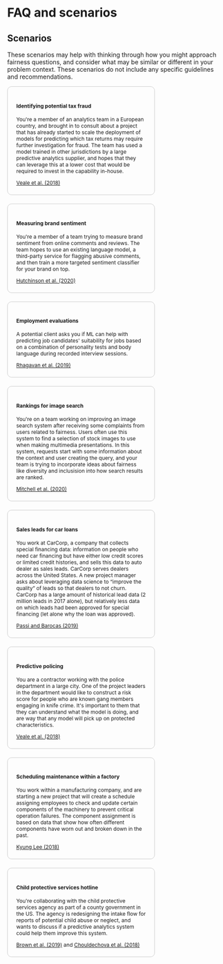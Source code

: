 # FAQ and scenarios

## Scenarios
These scenarios may help with thinking through how you might approach fairness questions, and consider what may be similar or different in your problem context.  These scenarios do not include any specific guidelines and recommendations.


<div class="Scenario">
  <h4>Identifying potential tax fraud</h4>
  <p>You're a member of an analytics team in a European country, and brought in to consult about a project that has already started to scale the deployment of models for predicting which tax returns may require further investigation for fraud.  The team has used a model trained in other jurisdictions by a large predictive analytics supplier, and hopes that they can leverage this at a lower cost that would be required to invest in the capability in-house.
  </p>
  <a href="https://arxiv.org/pdf/1802.01029.pdf">Veale et al. (2018)</a>
</div>

<div class="Scenario">
  <h4>Measuring brand sentiment</h4>
  <p>You're a member of a team trying to measure brand sentiment from online comments and reviews.  The team hopes to use an existing language model, a third-party service for flagging abusive comments, and then train a more targeted sentiment classifier for your brand on top.
  </p>
  <a href="https://arxiv.org/pdf/2005.00813.pdf">Hutchinson et al. (2020)</a>
</div>

<div class="Scenario">
  <h4>Employment evaluations</h4>
  <p>A potential client asks you if ML can help with predicting job candidates' suitability for jobs based on a combination of personality tests and body language during recorded interview sessions.</p>
  <a href="https://arxiv.org/pdf/1906.09208.pdf">Rhagavan et al. (2019)</a>
</div>

<div class="Scenario">
  <h4>Rankings for image search</h4>
  <p>
    You're on a team working on improving an image search system after receiving some complaints from users related to fairness.  Users often use this system to find a selection of stock images to use when making multimedia presentations.  In this system, requests start with some information about the context and user creating the query, and your team is trying to incorporate ideas about fairness like diversity and inclusision into how search results are ranked.
  </p>
  <a href="https://arxiv.org/pdf/2002.03256.pdf">Mitchell et al. (2020)</a>
</div>

<div class="Scenario">
  <h4>Sales leads for car loans</h4>
  <p>You work at CarCorp, a company that collects special financing data: information on people who need car financing but have either low credit scores or limited credit histories, and sells this data to auto dealer as sales leads.  CarCorp  serves dealers across the United States.  A new project manager asks about leveraging data science to “improve the quality” of leads so that dealers to not churn.  CarCorp has a large amount of historical lead data (2 million leads in 2017 alone), but relatively less data on which leads had been approved for special financing (let alone why the loan was approved).
  </p>
  <a href="https://arxiv.org/ftp/arxiv/papers/1901/1901.02547.pdf">Passi and Barocas (2019)</a>
</div>

<div class="Scenario">
  <h4>Predictive policing</h4>
  <p>You are a contractor working with the police department in a large city.  One of the project leaders in the department would like to construct a risk score for people who are known gang members engaging in knife crime.  It's important to them that they can understand what the model is doing, and are way that any model will pick up on protected characteristics.
  </p>
  <a href="https://arxiv.org/pdf/1802.01029.pdf">Veale et al. (2018)</a>
</div>

<div class="Scenario">
  <h4>Scheduling maintenance within a factory</h4>
  <p>You work within a manufacturing company, and are starting a new project that will create a schedule assigning employees to check and update certain components of the machinery to prevent critical operation failures. The component assignment is based on data that show how often different components have worn out and broken down in the past.
  </p>
  <a href="https://ischool.utexas.edu/~ml48959/materials/Publication/2018-AlgoManagePerception.pdf">Kyung Lee (2018)</a>
</div>

<div class="Scenario">
  <h4>Child protective services hotline</h4>
  <p>You're collaborating with the child protective services agency as part of a county government in the US.  The agency is redesigning the intake flow for reports of potential child abuse or neglect, and wants to discuss if a predictive analytics system could help them improve this system.
  </p>
  <a href="https://www.andrew.cmu.edu/user/achoulde/files/accountability_final_balanced.pdf">Brown et al. (2019)</a> and <a href="http://proceedings.mlr.press/v81/chouldechova18a/chouldechova18a.pdf">Chouldechova et al. (2018)</a>
</div>

<style>
    .Scenario {
      margin-bottom: 20px;
      font-size: 12px;
      padding: 20px;
      border: 1px solid #ccc;
      border-radius: 10px;
      width: 300px;
      display: inline-block;
    }

    /* see https://www.w3schools.com/howto/howto_css_flip_card.asp */
     /* The flip card container - set the width and height to whatever you want. We have added the border property to demonstrate that the flip itself goes out of the box on hover (remove perspective if you don't want the 3D effect */
    .flip-card {
      background-color: transparent;
      width: 300px;
      height: 200px;
    }

    /* This container is needed to position the front and back side */
    .flip-card-inner {
      position: relative;
      width: 100%;
      height: 100%;
      text-align: left;
      transition: transform 400ms;
      transform-style: preserve-3d;
    }

    /* Do an horizontal flip when you move the mouse over the flip box container */
    .flip-card:hover .flip-card-inner {
      transform: rotateY(180deg);
    }

    /* Position the front and back side */
    .flip-card-front, .flip-card-back {
      cursor: default;
      border: 1px solid #ccc;
      border-radius: 10px;
      overflow-y: scroll;
      position: absolute;
      width: 100%;
      height: 100%;
      -webkit-backface-visibility: hidden; /* Safari */
      backface-visibility: hidden;
    }

    /* Style the front side (fallback if image is missing) */
    .flip-card-front {
      background-color: white;
      color: black;
      padding: 20px;
    }

    /* Style the back side */
    .flip-card-back {
      padding: 20px;
      background-color: #f8f8f8;
      color: #333;
      transform: rotateY(180deg);
    } 
  </style>